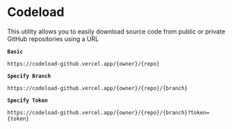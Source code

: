 # Codeload

This utility allows you to easily download source code from public or private GitHub repositories using a URL


**`Basic`**

```
https://codeload-github.vercel.app/{owner}/{repo}
```

**`Specify Branch`**

```
https://codeload-github.vercel.app/{owner}/{repo}/{branch}
```

**`Specify Token`**

```
https://codeload-github.vercel.app/{owner}/{repo}/{branch}?token={token}
```